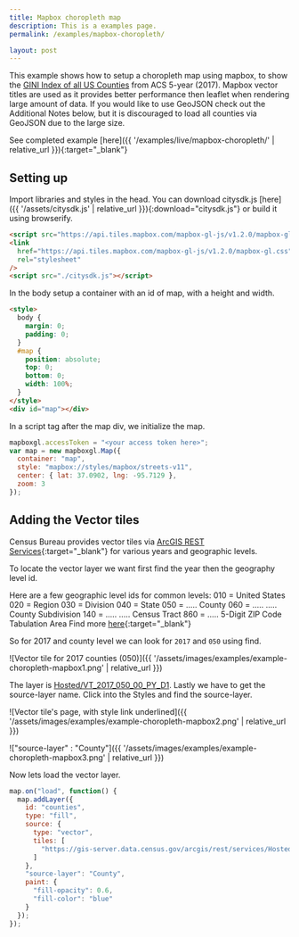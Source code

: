 ```yaml
---
title: Mapbox choropleth map
description: This is a examples page.
permalink: /examples/mapbox-choropleth/

layout: post
---
```


This example shows how to setup a choropleth map using mapbox, to show the [GINI Index of all US Counties](https://www.census.gov/topics/income-poverty/income-inequality/about/metrics/gini-index.html) from ACS 5-year (2017). Mapbox vector titles are used as it provides better performance then leaflet when rendering large amount of data. If you would like to use GeoJSON check out the Additional Notes below, but it is discouraged to load all counties via GeoJSON due to the large size.

See completed example [here]({{ '/examples/live/mapbox-choropleth/' | relative_url }}){:target="\_blank"}

## Setting up

Import libraries and styles in the head. You can download citysdk.js [here]({{ '/assets/citysdk.js' | relative_url }}){:download="citysdk.js"} or build it using browserify.

```html
<script src="https://api.tiles.mapbox.com/mapbox-gl-js/v1.2.0/mapbox-gl.js"></script>
<link
  href="https://api.tiles.mapbox.com/mapbox-gl-js/v1.2.0/mapbox-gl.css"
  rel="stylesheet"
/>
<script src="./citysdk.js"></script>
```

In the body setup a container with an id of map, with a height and width.

```html
<style>
  body {
    margin: 0;
    padding: 0;
  }
  #map {
    position: absolute;
    top: 0;
    bottom: 0;
    width: 100%;
  }
</style>
<div id="map"></div>
```

In a script tag after the map div, we initialize the map.

```js
mapboxgl.accessToken = "<your access token here>";
var map = new mapboxgl.Map({
  container: "map",
  style: "mapbox://styles/mapbox/streets-v11",
  center: { lat: 37.0902, lng: -95.7129 },
  zoom: 3
});
```

## Adding the Vector tiles

Census Bureau provides vector tiles via [ArcGIS REST Services](https://gis-server.data.census.gov/arcgis/rest/services/Hosted){:target="\_blank"} for various years and geographic levels.

To locate the vector layer we want first find the year then the geography level id.

Here are a few geographic level ids for common levels:
010 = United States
020 = Region
030 = Division
040 = State
050 = ..... County
060 = ..... ..... County Subdivision
140 = ..... ..... Census Tract
860 = ..... 5-Digit ZIP Code Tabulation Area
Find more [here](https://factfinder.census.gov/service/GeographyIds.html){:target="\_blank"}

So for 2017 and county level we can look for
`2017` and `050` using find.

![Vector tile for 2017 counties (050)]({{ '/assets/images/examples/example-choropleth-mapbox1.png' | relative_url }})

The layer is [Hosted/VT_2017_050_00_PY_D1](https://gis-server.data.census.gov/arcgis/rest/services/Hosted/VT_2017_050_00_PY_D1/VectorTileServer). Lastly we have to get the source-layer name. Click into the Styles and find the source-layer.

![Vector tile's page, with style link underlined]({{ '/assets/images/examples/example-choropleth-mapbox2.png' | relative_url }})

!["source-layer" : "County"]({{ '/assets/images/examples/example-choropleth-mapbox3.png' | relative_url }})

Now lets load the vector layer.

```js
map.on("load", function() {
  map.addLayer({
    id: "counties",
    type: "fill",
    source: {
      type: "vector",
      tiles: [
        "https://gis-server.data.census.gov/arcgis/rest/services/Hosted/VT_2017_050_00_PY_D1/VectorTileServer/tile/{z}/{y}/{x}.pbf"
      ]
    },
    "source-layer": "County",
    paint: {
      "fill-opacity": 0.6,
      "fill-color": "blue"
    }
  });
});
```
